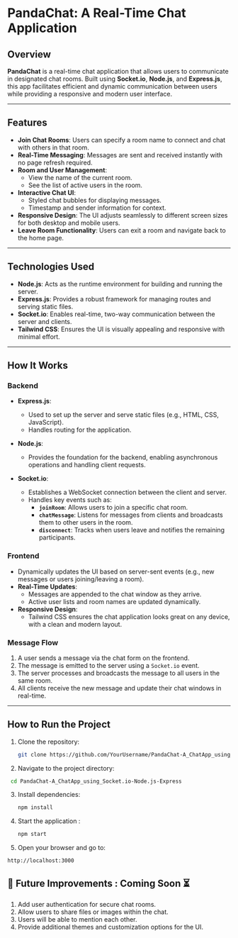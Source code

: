 # PandaChat: A Real-Time Chat Application

## Overview
**PandaChat** is a real-time chat application that allows users to communicate in designated chat rooms. Built using **Socket.io**, **Node.js**, and **Express.js**, this app facilitates efficient and dynamic communication between users while providing a responsive and modern user interface.

---

## Features
- **Join Chat Rooms**: Users can specify a room name to connect and chat with others in that room.
- **Real-Time Messaging**: Messages are sent and received instantly with no page refresh required.
- **Room and User Management**:
  - View the name of the current room.
  - See the list of active users in the room.
- **Interactive Chat UI**:
  - Styled chat bubbles for displaying messages.
  - Timestamp and sender information for context.
- **Responsive Design**: The UI adjusts seamlessly to different screen sizes for both desktop and mobile users.
- **Leave Room Functionality**: Users can exit a room and navigate back to the home page.

---

## Technologies Used
- **Node.js**: Acts as the runtime environment for building and running the server.
- **Express.js**: Provides a robust framework for managing routes and serving static files.
- **Socket.io**: Enables real-time, two-way communication between the server and clients.
- **Tailwind CSS**: Ensures the UI is visually appealing and responsive with minimal effort.

---

## How It Works

### Backend
- **Express.js**:
  - Used to set up the server and serve static files (e.g., HTML, CSS, JavaScript).
  - Handles routing for the application.

- **Node.js**:
  - Provides the foundation for the backend, enabling asynchronous operations and handling client requests.
  
- **Socket.io**:
  - Establishes a WebSocket connection between the client and server.
  - Handles key events such as:
    - **`joinRoom`**: Allows users to join a specific chat room.
    - **`chatMessage`**: Listens for messages from clients and broadcasts them to other users in the room.
    - **`disconnect`**: Tracks when users leave and notifies the remaining participants.

### Frontend
- Dynamically updates the UI based on server-sent events (e.g., new messages or users joining/leaving a room).
- **Real-Time Updates**:
  - Messages are appended to the chat window as they arrive.
  - Active user lists and room names are updated dynamically.
- **Responsive Design**:
  - Tailwind CSS ensures the chat application looks great on any device, with a clean and modern layout.

### Message Flow
1. A user sends a message via the chat form on the frontend.
2. The message is emitted to the server using a `Socket.io` event.
3. The server processes and broadcasts the message to all users in the same room.
4. All clients receive the new message and update their chat windows in real-time.

---

## How to Run the Project
1. Clone the repository:
   ```bash
   git clone https://github.com/YourUsername/PandaChat-A_ChatApp_using_Socket.io-Node.js-Express.git
   ```
2. Navigate to the project directory:
  ```bash
   cd PandaChat-A_ChatApp_using_Socket.io-Node.js-Express
   ```
3. Install dependencies:
   ```bash
   npm install
   ```
4. Start the application :
   ```bash
   npm start
   ```
5. Open your browser and go to:
 ```bash
http://localhost:3000
   ```

## 🚧 Future Improvements : Coming Soon ⏳
1. Add user authentication for secure chat rooms.
2. Allow users to share files or images within the chat.
3. Users will be able to mention each other.
4.  Provide additional themes and customization options for the UI.
